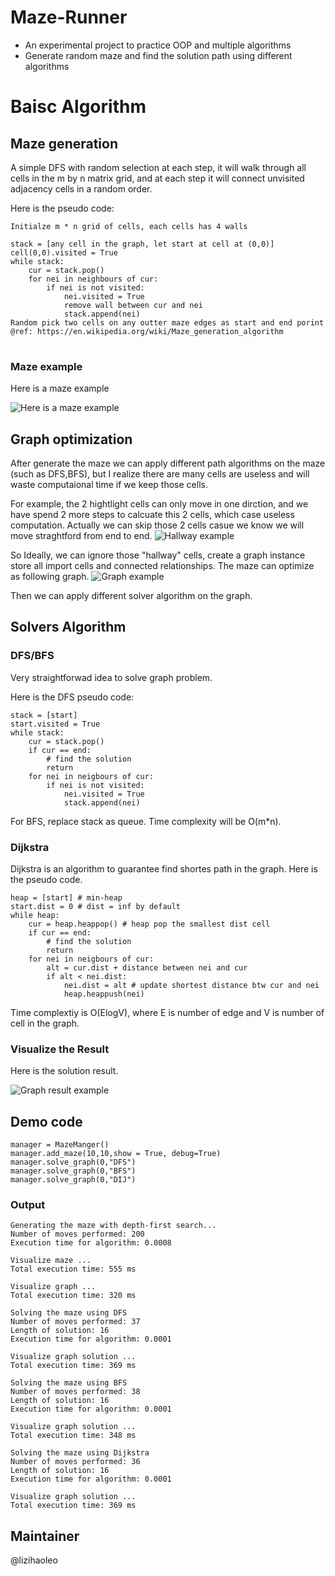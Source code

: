 # Maze-Runner
* An experimental project to practice OOP and multiple algorithms
* Generate random maze and find the solution path using different algorithms

# Baisc Algorithm
## Maze generation
A simple DFS with random selection at each step, it will walk through all cells in the m by n matrix grid, and at each step it will connect unvisited adjacency cells in a random order.

Here is the pseudo code:

<pre><code>Initialze m * n grid of cells, each cells has 4 walls

stack = [any cell in the graph, let start at cell at (0,0)]
cell(0,0).visited = True
while stack:
    cur = stack.pop()
    for nei in neighbours of cur:
        if nei is not visited:
            nei.visited = True
            remove wall between cur and nei
            stack.append(nei)
Random pick two cells on any outter maze edges as start and end porint
@ref: https://en.wikipedia.org/wiki/Maze_generation_algorithm
</code> </pre>

### Maze example
Here is a maze example

![Here is a maze example](/MazeGenerate/maze_generation_0.png)

## Graph optimization
After generate the maze we can apply different path algorithms on the maze (such as DFS,BFS), but I realize there are many cells are useless and will waste computaional time if we keep those cells.

For example, the 2 hightlight cells can only move in one dirction, and we have spend 2 more steps to calcuate this 2 cells, which case useless computation. Actually we can skip those 2 cells casue we know we will move straghtford from end to end.
![Hallway example](/MazeGenerate/maze_hallways_0.png)

So Ideally, we can ignore those "hallway" cells, create a graph instance store all import cells and connected relationships. The maze can optimize as following graph.
![Graph example](/MazeGenerate/graph_generation_0.png)

Then we can apply different solver algorithm on the graph.
## Solvers Algorithm
### DFS/BFS
Very straightforwad idea to solve graph problem.

Here is the DFS pseudo code:
<pre><code>stack = [start]
start.visited = True
while stack:
    cur = stack.pop()
    if cur == end:
        # find the solution
        return
    for nei in neigbours of cur:
        if nei is not visited:
            nei.visited = True
            stack.append(nei)
</code></pre>
For BFS, replace stack as queue.
Time complexity will be O(m*n).

### Dijkstra
Dijkstra is an algorithm to guarantee find shortes path in the graph.
Here is the pseudo code.
<pre><code>heap = [start] # min-heap
start.dist = 0 # dist = inf by default
while heap:
    cur = heap.heappop() # heap pop the smallest dist cell
    if cur == end:
        # find the solution
        return
    for nei in neigbours of cur:
        alt = cur.dist + distance between nei and cur
        if alt < nei.dist:
            nei.dist = alt # update shortest distance btw cur and nei
            heap.heappush(nei)
</code></pre>
Time complextiy is O(ElogV), where E is number of edge and V is number of cell in the graph.

### Visualize the Result
Here is the solution result.

![Graph result example](/MazeGenerate/graph_solution_Dijkstra.png)

## Demo code
<pre><code>manager = MazeManger()
manager.add_maze(10,10,show = True, debug=True)
manager.solve_graph(0,"DFS")
manager.solve_graph(0,"BFS")
manager.solve_graph(0,"DIJ")
</code></pre>

### Output
<pre><code>Generating the maze with depth-first search...
Number of moves performed: 200
Execution time for algorithm: 0.0008

Visualize maze ...
Total execution time: 555 ms

Visualize graph ...
Total execution time: 320 ms

Solving the maze using DFS
Number of moves performed: 37
Length of solution: 16
Execution time for algorithm: 0.0001

Visualize graph solution ...
Total execution time: 369 ms

Solving the maze using BFS
Number of moves performed: 38
Length of solution: 16
Execution time for algorithm: 0.0001

Visualize graph solution ...
Total execution time: 348 ms

Solving the maze using Dijkstra
Number of moves performed: 36
Length of solution: 16
Execution time for algorithm: 0.0001

Visualize graph solution ...
Total execution time: 369 ms
</code></pre>

## Maintainer
@lizihaoleo 
